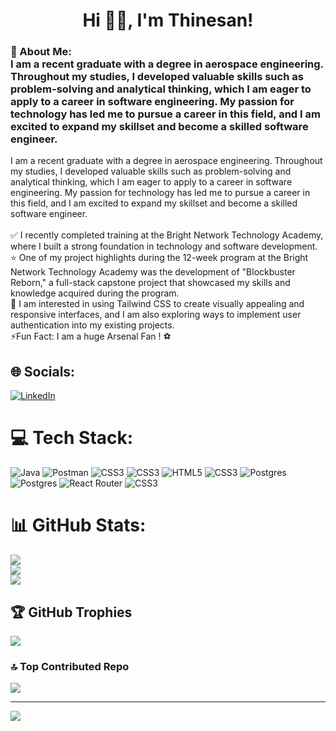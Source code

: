 <h1 align="center">Hi 👋🏾, I'm Thinesan!</h1>

<h3 align="left"> 💫 About Me:<br/> I am a recent graduate with a degree in aerospace engineering. Throughout my studies, I developed valuable skills such as problem-solving and analytical thinking, which I am eager to apply to a career in software engineering. My passion for technology has led me to pursue a career in this field, and I am excited to expand my skillset and become a skilled software engineer.</h3>



I am a recent graduate with a degree in aerospace engineering. Throughout my studies, I developed valuable skills such as problem-solving and analytical thinking, which I am eager to apply to a career in software engineering. My passion for technology has led me to pursue a career in this field, and I am excited to expand my skillset and become a skilled software engineer.<br><br>✅ I recently completed training at the Bright Network Technology Academy, where I built a strong foundation in technology and software development. <br>⭐️ One of my project highlights during the 12-week program at the Bright Network Technology Academy was the development of "Blockbuster Reborn," a full-stack capstone project that showcased my skills and knowledge acquired during the program.<br>🌱 I am interested in using Tailwind CSS to create visually appealing and responsive interfaces, and I am also exploring ways to implement user authentication into my existing projects.<br>⚡Fun Fact: I am a huge Arsenal Fan ! ⚽️


## 🌐 Socials:
[![LinkedIn](https://img.shields.io/badge/LinkedIn-%230077B5.svg?logo=linkedin&logoColor=white)](www.linkedin.com/in/thinesan-manoseelan![image](https://user-images.githubusercontent.com/122783425/231286663-4af59a2d-7d4f-4039-bdaa-6e2d0c254ccf.png)
) 

# 💻 Tech Stack:
![Java](https://img.shields.io/badge/java-%23ED8B00.svg?style=for-the-badge&logo=java&logoColor=white) ![Postman](https://img.shields.io/badge/Postman-FF6C37?style=for-the-badge&logo=postman&logoColor=white) ![CSS3](https://img.shields.io/badge/css3-%231572B6.svg?style=for-the-badge&logo=css3&logoColor=white) ![CSS3](https://img.shields.io/badge/css3-%231572B6.svg?style=for-the-badge&logo=css3&logoColor=white) ![HTML5](https://img.shields.io/badge/html5-%23E34F26.svg?style=for-the-badge&logo=html5&logoColor=white) ![CSS3](https://img.shields.io/badge/css3-%231572B6.svg?style=for-the-badge&logo=css3&logoColor=white) ![Postgres](https://img.shields.io/badge/postgres-%23316192.svg?style=for-the-badge&logo=postgresql&logoColor=white) ![Postgres](https://img.shields.io/badge/postgres-%23316192.svg?style=for-the-badge&logo=postgresql&logoColor=white) ![React Router](https://img.shields.io/badge/React_Router-CA4245?style=for-the-badge&logo=react-router&logoColor=white) ![CSS3](https://img.shields.io/badge/css3-%231572B6.svg?style=for-the-badge&logo=css3&logoColor=white)
# 📊 GitHub Stats:
![](https://github-readme-stats.vercel.app/api?username=thinesan29&theme=nightowl&hide_border=false&include_all_commits=false&count_private=false)<br/>
![](https://github-readme-streak-stats.herokuapp.com/?user=thinesan29&theme=nightowl&hide_border=false)<br/>
![](https://github-readme-stats.vercel.app/api/top-langs/?username=thinesan29&theme=nightowl&hide_border=false&include_all_commits=false&count_private=false&layout=compact)

## 🏆 GitHub Trophies
![](https://github-profile-trophy.vercel.app/?username=thinesan29&theme=tokyonight&no-frame=true&no-bg=true&margin-w=4)

### 🔝 Top Contributed Repo
![](https://github-contributor-stats.vercel.app/api?username=thinesan29&limit=5&theme=tokyonight&combine_all_yearly_contributions=true)

---
[![](https://visitcount.itsvg.in/api?id=thinesan29&icon=0&color=1)](https://visitcount.itsvg.in)

<!-- Proudly created with GPRM ( https://gprm.itsvg.in ) -->
